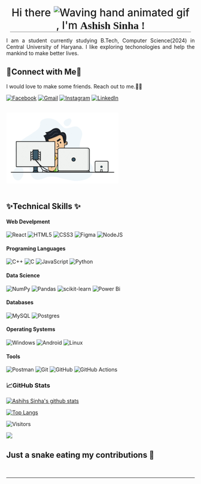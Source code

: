 
<h2 align="center" style="font-weight:500;font-size:28px;margin:10px;border-bottom:1px solid gray;">
        Hi there <img src="https://raw.githubusercontent.com/nixin72/nixin72/master/wave.gif" 
         alt="Waving hand animated gif"
         height="30"
         width="30" />, I'm <span style="font-family:cursive;font-weight:900;">Ashish Sinha !</span>
</h2>

<p style="text-align:justify;">
I am a student currently studying B.Tech, Computer Science(2024) in Central University of Haryana. I like exploring techonologies and help the mankind to make better lives.
</p>

## 🤘**Connect with Me**🤘

I would love to make some friends. Reach out to me.🤜🤛

[![Facebook](https://img.shields.io/badge/Facebook-%231877F2.svg?style=flat&logo=Facebook&logoColor=white)]()
[![Gmail](https://img.shields.io/badge/Gmail-D14836?style=flat&logo=gmail&logoColor=white)](https://mail.google.com/mail/u/0/)
[![Instagram](https://img.shields.io/badge/Instagram-%23E4405F.svg?style=flat&logo=Instagram&logoColor=white)]()
[![LinkedIn](https://img.shields.io/badge/linkedin-%230077B5.svg?style=flat&logo=linkedin&logoColor=white)](https://www.linkedin.com/in/ashish-sinha-969980206/)

<p align="left">
<br><img src="https://github.com/Ashish-Sinha-programmer-202070/Ashish-Sinha-programmer-202070/blob/main/hadder.gif" width="300px"><br><br>
</p>

## ✨**Technical Skills** ✨

#### Web Develpment

![React](https://img.shields.io/badge/react-%2320232a.svg?style=for-the-badge&logo=react&logoColor=%2361DAFB)
![HTML5](https://img.shields.io/badge/html5-%23E34F26.svg?style=for-the-badge&logo=html5&logoColor=white)
![CSS3](https://img.shields.io/badge/css3-%231572B6.svg?style=for-the-badge&logo=css3&logoColor=white)
![Figma](https://img.shields.io/badge/figma-%23F24E1E.svg?style=for-the-badge&logo=figma&logoColor=white)
![NodeJS](https://img.shields.io/badge/node.js-6DA55F?style=for-the-badge&logo=node.js&logoColor=white)

#### Programing Languages

![C++](https://img.shields.io/badge/c++-%2300599C.svg?style=for-the-badge&logo=c%2B%2B&logoColor=white)
![C](https://img.shields.io/badge/c-%2300599C.svg?style=for-the-badge&logo=c&logoColor=white)
![JavaScript](https://img.shields.io/badge/javascript-%23323330.svg?style=for-the-badge&logo=javascript&logoColor=%23F7DF1E)
![Python](https://img.shields.io/badge/python-3670A0?style=for-the-badge&logo=python&logoColor=ffdd54)

#### Data Science

![NumPy](https://img.shields.io/badge/numpy-%23013243.svg?style=for-the-badge&logo=numpy&logoColor=white)
![Pandas](https://img.shields.io/badge/pandas-%23150458.svg?style=for-the-badge&logo=pandas&logoColor=white)
![scikit-learn](https://img.shields.io/badge/scikit--learn-%23F7931E.svg?style=for-the-badge&logo=scikit-learn&logoColor=white)
![Power Bi](https://img.shields.io/badge/power_bi-F2C811?style=for-the-badge&logo=powerbi&logoColor=black)

#### Databases

![MySQL](https://img.shields.io/badge/mysql-%2300f.svg?style=for-the-badge&logo=mysql&logoColor=white)
![Postgres](https://img.shields.io/badge/postgres-%23316192.svg?style=for-the-badge&logo=postgresql&logoColor=white)

#### Operating Systems

![Windows](https://img.shields.io/badge/Windows-0078D6?style=for-the-badge&logo=windows&logoColor=white)
![Android](https://img.shields.io/badge/Android-3DDC84?style=for-the-badge&logo=android&logoColor=white)
![Linux](https://img.shields.io/badge/Linux-FCC624?style=for-the-badge&logo=linux&logoColor=black)

#### Tools

![Postman](https://img.shields.io/badge/Postman-FF6C37?style=for-the-badge&logo=postman&logoColor=white)
![Git](https://img.shields.io/badge/git-%23F05033.svg?style=for-the-badge&logo=git&logoColor=white)
![GitHub](https://img.shields.io/badge/github-%23121011.svg?style=for-the-badge&logo=github&logoColor=white)
![GitHub Actions](https://img.shields.io/badge/github%20actions-%232671E5.svg?style=for-the-badge&logo=githubactions&logoColor=white)

### **📈GitHub Stats**

[![Ashihs Sinha's github stats](https://github-readme-stats.vercel.app/api?username=Ashish-Sinha-programmer-202070&show_icons=true)](https://github.com/Ashish-Sinha-programmer-202070)

[![Top Langs](https://github-readme-stats.vercel.app/api/top-langs/?username=Ashish-Sinha-programmer-202070&layout=compact&langs_count=10&hide=jupyter%20notebook)](https://github.com/Ashish-Sinha-programmer-202070)
    
    
![Visitors](https://visitor-badge.glitch.me/badge?page_id=Ashish-Sinha-programmer-202070.visitor-bad)

 <img src="https://img.shields.io/github/followers/Ashish-Sinha-programmer-202070?style=social">&nbsp;&nbsp;&nbsp;&nbsp;     
 
 ## Just a snake eating my contributions 🐍
<p align="center">
<img src="">
</p>

<hr>
<br>

<!--
**Ashish-Sinha-programmer-202070/Ashish-Sinha-programmer-202070** is a ✨ _special_ ✨ repository because its `README.md` (this file) appears on your GitHub profile.
--!>
